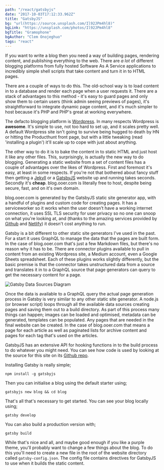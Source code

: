 ```yaml
---
path: "/react/gatsbyjs"
date: "2017-10-03T17:12:33.962Z"
title: "GatsbyJS"
bg: "url(https://source.unsplash.com/Il92JPm4hl8)"
bgLink: "https://unsplash.com/photos/Il92JPm4hl8"
bgTitle: "Gramophone"
bgAuthor: "Clem Onojeghuo"
tags: "react"
---
```


If you want to write a blog then you need a way of building pages, rendering content, and publishing everything to the web. There are *a lot* of different blogging platforms from fully hosted Software As A Service applications to incredibly simple shell scripts that take content and turn it in to HTML pages.

There are a couple of ways to do this. The old-school way is to load content in to a database and render each page when a user requests it. There are a stack of advantages to this method - it's easy to guard pages and only show them to certain users (think admin seeing previews of pages), it's straightforward to integrate dynamic page content, and it's much simpler to host because it's PHP and PHP's great at working everywhere.

The defacto blogging platform is [Wordpress](https://wordpress.com/). In many respects Wordpress is **awesome**. It's simple to use, not too hard to set up, and it scales pretty well. A default Wordpress site isn't going to survive being hugged to death by HN or hitting the Producthunt front page, but with a little tweaking (read 'installing a plugin') it'll scale up to cope with just about anything.

The other way to do it is to bake the content in to static HTML and just host it like any other files. This, surprisingly, is actually the new way to do blogging. Generating a static website from a set of content files has a couple of advantages over the likes of Wordpress. First and foremost it's easy, at least in some respects. If you're not that bothered about fancy stuff then getting a [Jekyll](https://jekyllrb.com/) or a [GatsbyJS](https://gatsbyjs.org) website up and running takes seconds. Secondly it's **cheap**. blog.ooer.com is literally free to host, despite being secure, fast, and on it's own domain.

blog.ooer.com is generated by the GatsbyJS static site generator app, with a handful of plugins and custom code for creating pages. It has a serviceworker so it works when the user doesn't have a working internet connection, it uses SSL TLS security for user privacy so no one can snoop on what you're looking at, and (thanks to the amazing services provided by [Github](https://github.com/) and [Netlify](https://www.netlify.com/)) it doesn't cost anything to run.

Gatsby is a bit different to other static site generators I've used in the past. For a start it uses GraphQL to manage the data that the pages are built form. In the case of blog.ooer.com that's just a few Markdown files, but there's no reason why it has to be. There are connector plugins available to pull in content from an existing Wordpress site, a Medium account, even a Google Sheets spreadsheet. Each of these plugins works slightly differently, but the basic premise is that the connector takes unstructured data from a source and translates it in to a GraphQL source that page generators can query to get the necessary content for a page.

![Gatsby Data Sources Diagram](/gatsby_data_sources.png)

Once the data is available to a GraphQL query the actual page generation process in Gatsby is very similar to any other static site generator. A node.js (or browser script) loops through all the available data sources creating pages and saving them out to a build directory. As part of this process many things can happen; images can be loaded and optimised, metadata can be generated, templates can be populated. Any pages that are needed in the final website can be created. In the case of blog.ooer.com that means a page for each article as well as paginated lists for archive content and pages for each tag that's used on the articles.

GatsbyJS has an extensive API for hooking functions in to the build process to do whatever you might need. You can see how code is used by looking at the source for this site on its [Github repo](https://github.com/onion2k/blog).

Installing Gatsby is really simple;

```
npm install -g gatsbyjs
```

Then you can initialise a blog using the default starter using;

```
gatsbyjs new blog && cd blog
```

That's all that's necessary to get started. You can see your blog locally using;

```
gatsby develop
```

You can also build a production version with;

```
gatsby build
```

While that's nice and all, and maybe good enough if you like a purple theme, you'll probably want to change a few things about the blog. To do this you'll need to create a new file in the root of the website directory called `gatsby-config.json`. The config file contains directives for GatsbyJS to use when it builds the static content.